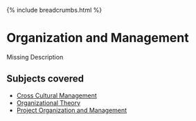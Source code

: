{% include breadcrumbs.html %}

# Organization and Management

Missing Description

## Subjects covered

- [Cross Cultural Management](cross-cultural-management.md)
- [Organizational Theory](organization-theory.md)
- [Project Organization and Management](project-organization-and-management.md)
